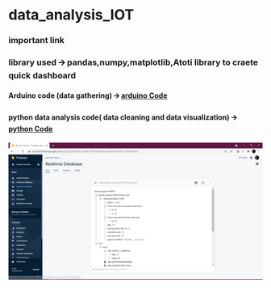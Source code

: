 # data_analysis_IOT

### important link
### library used 🡪 **pandas**,**numpy**,**matplotlib**,**Atoti library** to craete quick dashboard

#### Arduino code (data gathering) 🡪  [arduino Code](https://github.com/gourangasatapathyvit/data_analysis_IOT/blob/main/arduino_code.ino)

#### python data analysis code( data cleaning and data visualization) 🡪  [python Code](https://github.com/gourangasatapathyvit/data_analysis_IOT/blob/main/iot.ipynb)

![alt text](https://github.com/gourangasatapathyvit/data_analysis_IOT/blob/main/1.PNG)
